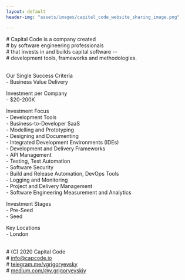 ```yaml
---
layout: default
header-img: "assets/images/capital_code_website_sharing_image.png"

---
```



<span class="comment"># Capital Code is a company created  
<span class="comment"># by software engineering professionals   
<span class="comment"># that invests in and builds capital software --   
<span class="comment"># development tools, frameworks and methodologies.  
</span>
<br>

<span class="headline">Our Single Success Criteria</span>  
<span class="code">- Business Value Delivery</span>

<span class="headline">Investment per Company</span>  
<span class="code">- $20-200K

<span class="headline">Investment Focus</span>  
<span class="code">- Development Tools  
<span class="code">- Business-to-Developer SaaS  
<span class="code">- Modelling and Prototyping  
<span class="code">- Designing and Documenting  
<span class="code">- Integrated Development Environments (IDEs)  
<span class="code">- Development and Delivery Frameworks  
<span class="code">- API Management  
<span class="code">- Testing, Test Automation  
<span class="code">- Software Security  
<span class="code">- Build and Release Automation, DevOps Tools  
<span class="code">- Logging and Monitoring  
<span class="code">- Project and Delivery Management  
<span class="code">- Software Engineering Measurement and Analytics  
</span>

<span class="headline">Investment Stages</span>  
<span class="code">- Pre-Seed  
<span class="code">- Seed  
</span>

<span class="headline">Key Locations</span>  
<span class="code">- London  
</span>
<br>

<span class="comment"># (C) 2020 Capital Code  
<span class="comment"># info@capcode.io  
<span class="comment"># [telegram.me/vgrigoryevsky](https://telegram.me/vgrigoryevsky)  
<span class="comment"># [medium.com/@v.grigoryevskiy](https://medium.com/@v.grigoryevskiy)
</span>  
